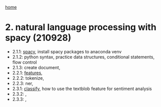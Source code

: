 [home](https://nils-holmberg.github.io/sfac-py/)

# 2. natural language processing with spacy (210928)

- 2.1.1: [spacy](211-intro.html), install spacy packages to anaconda venv
- 2.1.2: python syntax, practice data structures, conditional statements, flow control
- 2.1.3: create document, 
- 2.2.1: [features](221-features.html), 
- 2.2.2: tokenize, 
- 2.2.3: ner, 
- 2.3.1: [classify](231-classify.html), how to use the textblob feature for sentiment analysis
- 2.3.2: , 
- 2.3.3: , 
